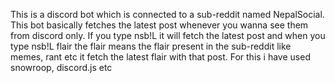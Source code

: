 This is a discord bot which is connected to a sub-reddit named NepalSocial. 
This bot basically fetches the latest post whenever you wanna see them from discord only.
If you type nsb!L it will fetch the latest post and when you type nsb!L flair the flair means the flair present in the sub-reddit like memes, rant etc it  fetch the latest flair with that post.
For this i have used snowroop, discord.js etc